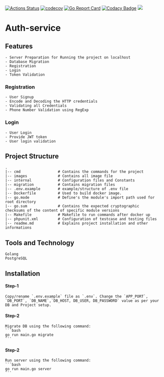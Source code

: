 [![Actions Status](https://github.com/teachmind/Auth-service/workflows/build/badge.svg)](https://github.com/teachmind/Auth-service/actions)
[![codecov](https://codecov.io/gh/teachmind/Auth-service/branch/master/graph/badge.svg?token=HivKkjhfjl)](https://codecov.io/gh/teachmind/Auth-service)
[![Go Report Card](https://goreportcard.com/badge/github.com/teachmind/Auth-service)](https://goreportcard.com/report/github.com/teachmind/Auth-service)
[![Codacy Badge](https://app.codacy.com/project/badge/Grade/934b654ea9eb4f72b98138b21b5aea94)](https://www.codacy.com/gh/teachmind/Auth-service/dashboard?utm_source=github.com&amp;utm_medium=referral&amp;utm_content=teachmind/Auth-service&amp;utm_campaign=Badge_Grade)
[![](https://godoc.org/github.com/teachmind/Auth-service?status.svg)](https://godoc.org/github.com/teachmind/Auth-service)
# Auth-service
## Features 
    - Server Preparation for Running the project on localhost
    - Database Migration
    - Registration
    - Login
    - Token Validation

### Registration
    - User Signup
    - Encode and Decoding the HTTP credentials
    - Validating all Credentials 
    - Phone Number Validation using RegExp

### Login
    - User Login
    - Provide JWT token
    - User login validation
    
## Project Structure
    .
    |-- cmd                 # Contains the commands for the project
    |-- images              # Contains all image file
    |-- internal            # Configuration files and Constants
    |-- migration           # Contains migration files
    |-- .env.example        # example/structure of .env file
    |-- Dockerfile          # Used to build docker image.
    |-- go.mode             # Define's the module's import path used for root directory
    |-- go.sum              # Contains the expected cryptographic checksums of the content of specific module versions
    |-- Makefile            # Makefile to run commands after docker up
    |-- phpunit.xml         # Configuration of testcase and testing files
    |-- readme.md           # Explains project installation and other informations

## Tools and Technology
    Golang
    PostgreSQL

## Installation
#### Step-1
    Copy/rename `.env.example` file as `.env`. Change the `APP_PORT`, `DB_PORT`, `DB_NAME`,`DB_HOST, DB_USER, DB_PASSWORD` value as per your DB and Project setup.

#### Step-2
    Migrate DB using the following command:
    ```bash
    go run main.go migrate
    ```
#### Step-2
    Run server using the following command:
    ```bash
    go run main.go server
    ```